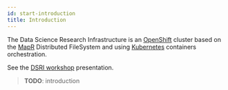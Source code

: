 ```yaml
---
id: start-introduction
title: Introduction
---
```


The Data Science Research Infrastructure is an [OpenShift](https://www.openshift.com/) cluster based on the [MapR](https://mapr.com/) Distributed FileSystem and using [Kubernetes](https://kubernetes.io/) containers orchestration.

See the [DSRI workshop](/dsri-documentation/resource/dsri_openshift_workshop.pdf) presentation.

> **TODO**: introduction

